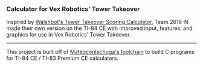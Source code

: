 ### Calculator for Vex Robotics' Tower Takeover

Inspired by [Walshbot's Tower Takeover Scoring Calculator](https://docs.google.com/spreadsheets/d/1Y6cIgPTXV6TxAmUUEhi0BIb9Mq3QNr47fIzttS-Qa0M/edit#gid=1549206126), Team 2616-N made their own version on the TI-84 CE with improved input, features, and graphics for use in Vex Robotics' Tower Takeover. 

---

This project is built off of [Mateoconlechuga's toolchain](https://github.com/CE-Programming/toolchain) to build C programs for TI-84 CE / TI-83 Premium CE calculators.
